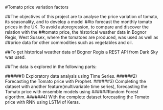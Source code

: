 #Tomato price variation factors

##The objectives of this project are to analyse the price variation of tomato, its seasonality, and to develop a model
##to forecast the monthly tomato prices in the UK. To avoid autoregression, to compare and discover the relation with the
##tomato price, the historical weather data in Bognor Regis, West Sussex, where the tomatoes are produced, was used as well as
##price data for other commodities such as vegetables and oil.

##To get historical weather data of Bognor Regis a REST API from Dark Sky was used.

##The data is explored in the following parts:

######1) Exploratory data analysis using Time Series.
######2) Forecasting the Tomato price with Prophet.
######3) Completing the dataset with another feature(multivariable time series), forecasting the Tomato price with ensemble models using ######Random Forest algorithm.
######4) With the complete dataset forecasting the Tomato price with RNN using LSTM of Keras.

